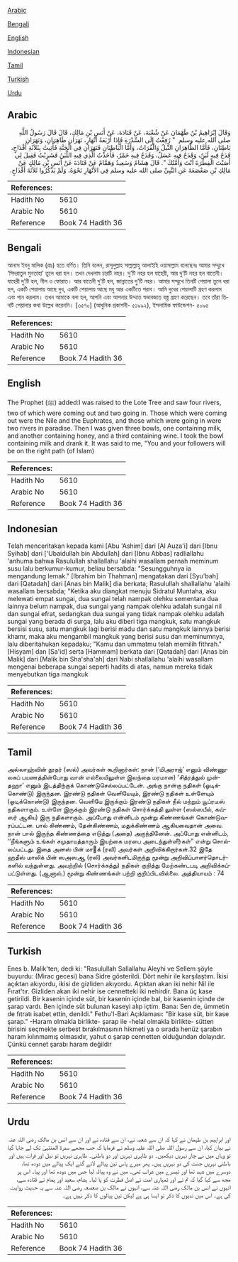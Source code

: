 [Arabic](#arabic)

[Bengali](#bengali)

[English](#english)

[Indonesian](#indonesian)

[Tamil](#tamil)

[Turkish](#turkish)

[Urdu](#urdu)

## Arabic


<div dir="rtl" lang="ar" style={{fontSize:'larger',backgroundColor:'#f8f9fa',padding:20}}>
وَقَالَ إِبْرَاهِيمُ بْنُ طَهْمَانَ عَنْ شُعْبَةَ، عَنْ قَتَادَةَ، عَنْ أَنَسِ بْنِ مَالِكٍ، قَالَ قَالَ رَسُولُ اللَّهِ صلى الله عليه وسلم ‏ "‏ رُفِعْتُ إِلَى السِّدْرَةِ فَإِذَا أَرْبَعَةُ أَنْهَارٍ، نَهَرَانِ ظَاهِرَانِ، وَنَهَرَانِ بَاطِنَانِ، فَأَمَّا الظَّاهِرَانِ النِّيلُ وَالْفُرَاتُ، وَأَمَّا الْبَاطِنَانِ فَنَهَرَانِ فِي الْجَنَّةِ فَأُتِيتُ بِثَلاَثَةِ أَقْدَاحٍ، قَدَحٌ فِيهِ لَبَنٌ، وَقَدَحٌ فِيهِ عَسَلٌ، وَقَدَحٌ فِيهِ خَمْرٌ، فَأَخَذْتُ الَّذِي فِيهِ اللَّبَنُ فَشَرِبْتُ فَقِيلَ لِي أَصَبْتَ الْفِطْرَةَ أَنْتَ وَأُمَّتُكَ ‏"‏‏.‏ قَالَ هِشَامٌ وَسَعِيدٌ وَهَمَّامٌ عَنْ قَتَادَةَ عَنْ أَنَسِ بْنِ مَالِكٍ عَنْ مَالِكِ بْنِ صَعْصَعَةَ عَنِ النَّبِيِّ صلى الله عليه وسلم فِي الأَنْهَارِ نَحْوَهُ، وَلَمْ يَذْكُرُوا ثَلاَثَةَ أَقْدَاحٍ‏.‏
</div>
<div style={{backgroundColor:'#f8f9fa',padding:20, marginBottom: 10}}><table> <thead> <tr> <th>References:</th> <th></th> </tr> </thead> <tbody><tr><td>Hadith No</td><td>5610</td></tr><tr><td>Arabic No</td><td>5610</td></tr><tr><td>Reference</td><td>Book 74 Hadith 36</td></tr></tbody></table></div>

## Bengali


<div dir="ltr" lang="bn" style={{fontSize:'larger',backgroundColor:'#f8f9fa',padding:20}}>
আনাস ইবনু মালিক (রাঃ) হতে বর্ণিত। তিনি বলেন, রাসূলুল্লাহ সাল্লাল্লাহু আলাইহি ওয়াসাল্লাম বলেছেনঃ আমার সম্মুখে ‘সিদরাতুল মুনতাহা’ তুলে ধরা হল। তখন দেখলাম চারটি নহর। দু’টি নহর হল যাহেরী, আর দু’টি নহর হল বাতেনী। যাহেরী দু’টি হল, নীল ও ফোরাত। আর বাতেনী দু’টি হল, জান্নাতের দু’টি নহর। আমার সম্মুখে তিনটি পেয়ালা তুলে ধরা হল, একটি পেয়ালায় আছে দুধ, একটি পেয়ালায় আছে মধু আর একটিতে শরাব। আমি দুধের পেয়ালাটি গ্রহণ করলাম এবং পান করলাম। তখন আমাকে বলা হল, আপনি এবং আপনার উম্মাত স্বভাবজাত বস্ত্ত গ্রহণ করেছেন। তবে তাঁরা তিনটি পেয়ালার কথা উল্লেখ করেননি। [৩৫৭০] (আধুনিক প্রকাশনী- ৫১৯৯২), ইসলামিক ফাউন্ডেশন- ৫০৯৫
</div>
<div style={{backgroundColor:'#f8f9fa',padding:20, marginBottom: 10}}><table> <thead> <tr> <th>References:</th> <th></th> </tr> </thead> <tbody><tr><td>Hadith No</td><td>5610</td></tr><tr><td>Arabic No</td><td>5610</td></tr><tr><td>Reference</td><td>Book 74 Hadith 36</td></tr></tbody></table></div>

## English


<div dir="ltr" lang="en" style={{fontSize:'larger',backgroundColor:'#f8f9fa',padding:20}}>
The Prophet (ﷺ) added:I was raised to the Lote Tree and saw four rivers, two of which were coming out and two going in. Those which were coming out were the Nile and the Euphrates, and those which were going in were two rivers in paradise. Then I was given three bowls, one containing milk, and another containing honey, and a third containing wine. I took the bowl containing milk and drank it. It was said to me, "You and your followers will be on the right path (of Islam)
</div>
<div style={{backgroundColor:'#f8f9fa',padding:20, marginBottom: 10}}><table> <thead> <tr> <th>References:</th> <th></th> </tr> </thead> <tbody><tr><td>Hadith No</td><td>5610</td></tr><tr><td>Arabic No</td><td>5610</td></tr><tr><td>Reference</td><td>Book 74 Hadith 36</td></tr></tbody></table></div>

## Indonesian


<div dir="ltr" lang="id" style={{fontSize:'larger',backgroundColor:'#f8f9fa',padding:20}}>
Telah menceritakan kepada kami [Abu 'Ashim] dari [Al Auza'i] dari [Ibnu Syihab] dari ['Ubaidullah bin Abdullah] dari [Ibnu Abbas] radliallahu 'anhuma bahwa Rasulullah shallallahu 'alaihi wasallam pernah meminum susu lalu berkumur-kumur, beliau bersabda: "Sesungguhnya ia mengandung lemak." [Ibrahim bin Thahman] mengatakan dari [Syu'bah] dari [Qatadah] dari [Anas bin Malik] dia berkata; Rasulullah shallallahu 'alaihi wasallam bersabda; "Ketika aku diangkat menuju Sidratul Muntaha, aku melewati empat sungai, dua sungai telah nampak olehku sementara dua lainnya belum nampak, dua sungai yang nampak olehku adalah sungai nil dan sungai efrat, sedangkan dua sungai yang tidak nampak olehku adalah sungai yang berada di surga, lalu aku diberi tiga mangkuk, satu mangkuk bersisi susu, satu mangkuk lagi berisi madu dan satu mangkuk lainnya berisi khamr, maka aku mengambil mangkuk yang berisi susu dan meminumnya, lalu diberitahukan kepadaku; "Kamu dan ummatmu telah memilih fithrah." [Hisyam] dan [Sa'id] serta [Hammam] berkata dari [Qatadah] dari [Anas bin Malik] dari [Malik bin Sha'sha'ah] dari Nabi shallallahu 'alaihi wasallam mengenai beberapa sungai seperti hadits di atas, namun mereka tidak menyebutkan tiga mangkuk
</div>
<div style={{backgroundColor:'#f8f9fa',padding:20, marginBottom: 10}}><table> <thead> <tr> <th>References:</th> <th></th> </tr> </thead> <tbody><tr><td>Hadith No</td><td>5610</td></tr><tr><td>Arabic No</td><td>5610</td></tr><tr><td>Reference</td><td>Book 74 Hadith 36</td></tr></tbody></table></div>

## Tamil


<div dir="ltr" lang="ta" style={{fontSize:'larger',backgroundColor:'#f8f9fa',padding:20}}>
அல்லாஹ்வின் தூதர் (ஸல்) அவர்கள் கூறினார்கள்: நான் (‘மிஅராஜ்’ எனும் விண்ணுலகப் பயணத்தின்போது வான் எல்லையிலுள்ள இலந்தை மரமான) ‘சித்ரத்துல் முன்தஹா’ எனும் இடத்திற்குக் கொண்டுசெல்லப்பட்டேன். அங்கு நான்கு நதிகள் (ஓடிக்கொண்டு) இருந்தன. இரண்டு நதிகள் வெளியேயும், இரண்டு நதிகள் உள்ளேயும் (ஓடிக்கொண்டு) இருந்தன. வெளியே இருக்கும் இரண்டு நதிகள் நீல் மற்றும் யூப்ரடீஸ் நதிகளாகும். உள்ளே இருக்கும் இரண்டு நதிகள் சொர்க்கத்தி லுள்ள (ஸல்ஸபீல், கவ்ஸர் ஆகிய) இரு நதிகளாகும். அப்போது என்னிடம் மூன்று கிண்ணங்கள் கொண்டுவரப்பட்டன. பால் கிண்ணம், தேன்கிண்ணம், மதுக்கிண்ணம் ஆகியவைதான் அவை. நான் பால் இருந்த கிண்ணத்தை எடுத்து (அதை) அருந்தினேன். அப்போது என்னிடம், ‘‘நீங்களும் உங்கள் சமுதாயத்தாரும் இயற்கை மரபை அடைந்துள்ளீர்கள்” என்று சொல்லப்பட்டது. இதை அனஸ் பின் மாக் (ரலி) அவர்கள் அறிவிக்கிறார்கள்.32 இதே ஹதீஸ் மாலிக் பின் ஸஅஸஆ (ரலி) அவர்களிடமிருந்து மூன்று அறிவிப்பாளர்தொடர்களில் வந்துள்ளது. அவற்றில் (சொர்க்கத்து) நதிகள் குறித்து மேற்கண்டபடி அறிவிக்கப்பட்டுள்ளது. (ஆனால்,) மூன்று கிண்ணங்கள் பற்றி குறிப்பிடவில்லை. அத்தியாயம் : 74
</div>
<div style={{backgroundColor:'#f8f9fa',padding:20, marginBottom: 10}}><table> <thead> <tr> <th>References:</th> <th></th> </tr> </thead> <tbody><tr><td>Hadith No</td><td>5610</td></tr><tr><td>Arabic No</td><td>5610</td></tr><tr><td>Reference</td><td>Book 74 Hadith 36</td></tr></tbody></table></div>

## Turkish


<div dir="ltr" lang="tr" style={{fontSize:'larger',backgroundColor:'#f8f9fa',padding:20}}>
Enes b. Malik'ten, dedi ki: "Rasulullah Sallallahu Aleyhi ve Sellem şöyle buyurdu: (Mirac gecesi) bana Sidre gösterildi. Dört nehir ile karşılaştım. İkisi açıktan akıyordu, ikisi de gizliden akıyordu. Açıktan akan iki nehir Nil ile Fırat'tır. Gizliden akan iki nehir ise cennetteki iki nehirdir. Bana üç kase getirildi. Bir kasenin içinde süt, bir kasenin içinde bal, bir kasenin içinde de şarap vardı. Ben içinde süt bulunan kaseyi alıp içtim. Bana: Sen de, ümmetin de fıtratı isabet ettin, denildi." Fethu'l-Bari Açıklaması: "Bir kase süt, bir kase şarap." -Haram olmakla birlikte- şarap ile -helal olmakla birlikte- sütten birisini seçmekte serbest bırakılmasının hikmeti ya o sırada henüz şarabın haram kılınmamış olmasıdır, yahut o şarap cennetten olduğundan dolayıdır. Çünkü cennet şarabı haram değildir
</div>
<div style={{backgroundColor:'#f8f9fa',padding:20, marginBottom: 10}}><table> <thead> <tr> <th>References:</th> <th></th> </tr> </thead> <tbody><tr><td>Hadith No</td><td>5610</td></tr><tr><td>Arabic No</td><td>5610</td></tr><tr><td>Reference</td><td>Book 74 Hadith 36</td></tr></tbody></table></div>

## Urdu


<div dir="rtl" lang="ur" style={{fontSize:'larger',backgroundColor:'#f8f9fa',padding:20}}>
اور ابراہیم بن طہمان نے کہا کہ ان سے شعبہ نے، ان سے قتادہ نے اور ان سے انس بن مالک رضی اللہ عنہ نے بیان کیا، ان سے رسول اللہ صلی اللہ علیہ وسلم نے فرمایا کہ جب مجھے سدرۃ المنتہیٰ تک لے جایا گیا تو وہاں میں نے چار نہریں دیکھیں۔ دو ظاہری نہریں اور دو باطنی۔ ظاہری نہریں تو نیل اور فرات ہیں اور باطنی نہریں جنت کی دو نہریں ہیں۔ پھر میرے پاس تین پیالے لائے گئے ایک پیالے میں دودھ تھا، دوسرے میں شہد تھا اور تیسرے میں شراب تھی۔ میں نے وہ پیالہ لیا جس میں دودھ تھا اور پیا۔ اس پر مجھ سے کہا گیا کہ تم نے اور تمہاری امت نے اصل فطرت کو پا لیا۔ ہشام، سعید اور ہمام نے قتادہ سے، انہوں نے انس بن مالک رضی اللہ عنہ سے، انہوں نے مالک بن صعصعہ رضی اللہ عنہ سے یہ حدیث روایت کی ہے۔ اس میں ندیوں کا ذکر تو ایسا ہی ہے لیکن تین پیالوں کا ذکر نہیں ہے۔
</div>
<div style={{backgroundColor:'#f8f9fa',padding:20, marginBottom: 10}}><table> <thead> <tr> <th>References:</th> <th></th> </tr> </thead> <tbody><tr><td>Hadith No</td><td>5610</td></tr><tr><td>Arabic No</td><td>5610</td></tr><tr><td>Reference</td><td>Book 74 Hadith 36</td></tr></tbody></table></div>